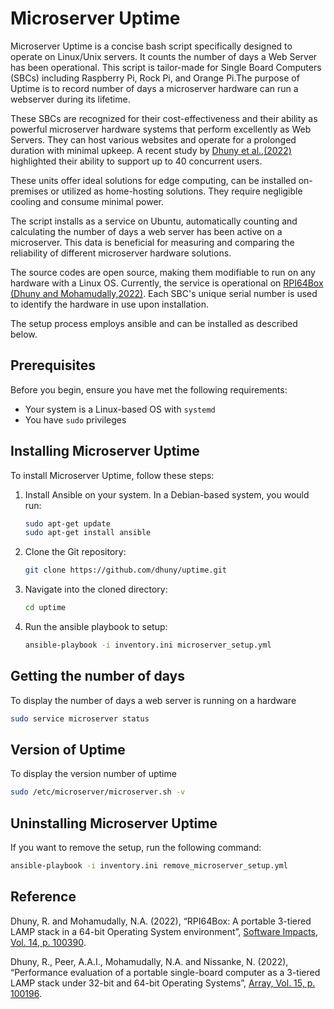# Microserver Uptime

Microserver Uptime is a concise bash script specifically designed to operate on Linux/Unix servers. It counts the number of days a Web Server has been operational. This script is tailor-made for Single Board Computers (SBCs) including Raspberry Pi, Rock Pi, and Orange Pi.The purpose of Uptime is to record number of days a microserver hardware can run a webserver during its lifetime. 

These SBCs are recognized for their cost-effectiveness and their ability as powerful microserver hardware systems that perform excellently as Web Servers. They can host various websites and operate for a prolonged duration with minimal upkeep. A recent study by [Dhuny et al.,(2022)](https://www.sciencedirect.com/science/article/pii/S2590005622000479) highlighted their ability to support up to 40 concurrent users.

These units offer ideal solutions for edge computing, can be installed on-premises or utilized as home-hosting solutions. They require negligible cooling and consume minimal power.

The script installs as a service on Ubuntu, automatically counting and calculating the number of days a web server has been active on a microserver. This data is beneficial for measuring and comparing the reliability of different microserver hardware solutions.

The source codes are open source, making them modifiable to run on any hardware with a Linux OS. Currently, the service is operational on [RPI64Box (Dhuny and Mohamudally,2022)](https://www.sciencedirect.com/science/article/pii/S2665963822000872). Each SBC's unique serial number is used to identify the hardware in use upon installation.

The setup process employs ansible and can be installed as described below.

## Prerequisites

Before you begin, ensure you have met the following requirements:
* Your system is a Linux-based OS with `systemd`
* You have `sudo` privileges

## Installing Microserver Uptime

To install Microserver Uptime, follow these steps:

1. Install Ansible on your system. In a Debian-based system, you would run:

    ```bash
    sudo apt-get update
    sudo apt-get install ansible
    ```

2. Clone the Git repository:

    ```bash
    git clone https://github.com/dhuny/uptime.git
    ```

3. Navigate into the cloned directory:

    ```bash
    cd uptime
    ```

4. Run the ansible playbook to setup:

    ```bash
    ansible-playbook -i inventory.ini microserver_setup.yml
    ```
	
## Getting the number of days

To display the number of days a web server is running on a hardware

```bash
sudo service microserver status
```

## Version of Uptime

To display the version number of uptime

```bash
sudo /etc/microserver/microserver.sh -v
```

## Uninstalling Microserver Uptime

If you want to remove the setup, run the following command:

```bash
ansible-playbook -i inventory.ini remove_microserver_setup.yml
```
	
## Reference

Dhuny, R. and Mohamudally, N.A. (2022), “RPI64Box: A portable 3-tiered LAMP stack in a 64-bit Operating System environment”, [Software Impacts, Vol. 14, p. 100390](https://www.sciencedirect.com/science/article/pii/S2665963822000872).

Dhuny, R., Peer, A.A.I., Mohamudally, N.A. and Nissanke, N. (2022), “Performance evaluation of a portable single-board computer as a 3-tiered LAMP stack under 32-bit and 64-bit Operating Systems”, [Array, Vol. 15, p. 100196](https://www.sciencedirect.com/science/article/pii/S2590005622000479).


